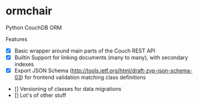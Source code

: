 ormchair
========

Python CouchDB ORM

Features
- [x] Basic wrapper around main parts of the Couch REST API
- [x] Builtin Support for linking documents (many to many), with secondary indexes
- [x] Export JSON Schema (http://tools.ietf.org/html/draft-zyp-json-schema-03) for frontend validation matching class definitions
- [] Versioning of classes for data migrations
- [] Lot's of other stuff
